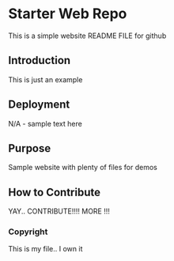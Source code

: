 # Starter Web Repo

This is a simple website README FILE for github

## Introduction

This is just an example

## Deployment

N/A - sample text here

## Purpose

Sample website with plenty of files for demos

## How to Contribute
YAY.. CONTRIBUTE!!!!
MORE !!!

### Copyright
This is my file.. I own it